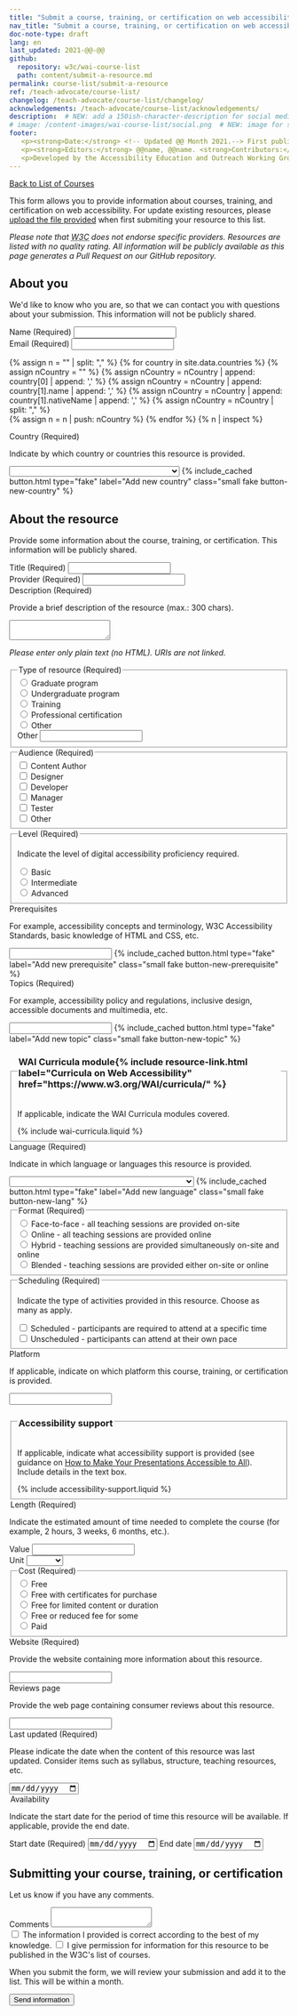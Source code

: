 ```yaml
---
title: "Submit a course, training, or certification on web accessibility"
nav_title: "Submit a course, training, or certification on web accessibility"
doc-note-type: draft
lang: en   
last_updated: 2021-@@-@@
github:
  repository: w3c/wai-course-list
  path: content/submit-a-resource.md
permalink: course-list/submit-a-resource
ref: /teach-advocate/course-list/
changelog: /teach-advocate/course-list/changelog/
acknowledgements: /teach-advocate/course-list/acknowledgements/
description:  # NEW: add a 150ish-character-description for social media   # translate the description
# image: /content-images/wai-course-list/social.png  # NEW: image for social media (leave commented out if we don't have a specific one for this reource)
footer: 
   <p><strong>Date:</strong> <!-- Updated @@ Month 2021.--> First published Month 20@@. CHANGELOG.</p>
   <p><strong>Editors:</strong> @@name, @@name. <strong>Contributors:</strong> @@name, @@name, and <a href="https://www.w3.org/groups/wg/eowg/participants">participants of the EOWG</a>. ACKNOWLEDGEMENTS lists contributors and credits.</p>
   <p>Developed by the Accessibility Education and Outreach Working Group (<a href="http://www.w3.org/WAI/EO/">EOWG</a>). Developed as part of the <a href="https://www.w3.org/WAI/about/projects/wai-coop/">WAI-CooP project</a>, co-funded by the European Commission.</p>
---
```


<div style="grid-column: 4 / span 4">

<style>
{% include css/styles.css %}
main > header { grid-column: 4 / span 4; }
</style>

<a href="../course-list">Back to List of Courses</a>
<p>
  This form allows you to provide information about courses, training, and certification on web accessibility. For update existing resources, please <a href="#">upload the file provided</a> when first submiting your resource to this list.

<p><em>Please note that <abbr title="World Wide Web Consortium">W3C</abbr> does not endorse specific providers. Resources are listed with no quality rating. All information will be publicly available as this page generates a Pull Request on our GitHub repository.</em></p> 

<form id="form-submit-an-offer">

  <h2 id="about-you">About you</h2>
  <p>We'd like to know who you are, so that we can contact you with questions about your submission. This information will not be publicly shared.</p>

  <div class="field">
     <label for="submitter-name" class="label-input">Name (Required)</label>
     <input type="text" id="submitter-name" required>
   </div>
   <div class="field">
     <label for="submitter-email" class="label-input">Email (Required)</label>
     <input type="email" id="submitter-email" required>
  </div>

{% assign n = "" | split: "," %}
{% for country in site.data.countries %}
  {% assign nCountry = "" %}
  {% assign nCountry =  nCountry | append: country[0] | append: ',' %} 
  {% assign nCountry =  nCountry | append: country[1].name | append: ',' %} 
  {% assign nCountry =  nCountry | append: country[1].nativeName | append: ',' %} 
  {% assign nCountry =  nCountry | split: "," %}  
  {% assign n = n | push: nCountry %}
{% endfor %}
{% n | inspect %}

  <div class="field" id="divSelectCountry">
      <label for="offer-country" class="label-input">Country (Required)</label>
      <p class="expl">Indicate by which country or countries this resource is provided.</p>
      <select name="country" id="country" class="field-country select-form" required>
          <option value=""></option>
          {% for country in site.data.countries %}
              <option value="{{ country[0] }}">{{ country[1].name }} ({{country[1].nativeName}})</option>
          {% endfor %}
      </select>
      {% include_cached button.html type="fake" label="Add new country" class="small fake button-new-country" %}
  </div>


  <h2 id="the-resource">About the resource</h2>
  <p>Provide some information about the course, training, or certification. This information will be publicly shared.</p>

  <div class="field">
      <label for="offer-name" class="label-input">Title (Required)</label>
      <input type="text" id="offer-name" required>
  </div>
  <div class="field">
      <label for="offer-provider" class="label-input">Provider (Required)</label>
      <input type="text" id="offer-provider" required>
  </div>

  <div class="field">
      <label for="offer-description" class="label-input">Description (Required)</label>
      <p class="expl">Provide a brief description of the resource (max.: 300 chars).</p>
      <textarea id="offer-description" required></textarea>
      <p><em>Please enter only plain text (no HTML). URIs are not linked.</em></p>
  </div>

  <fieldset class="field" id="offer-type">
    <legend class="label">Type of resource (Required)</legend>
    <div class="radio-field">
      <input type="radio" name="offer-type" id="offer-type-graduate" required>
      <label for="offer-type-graduate">Graduate program</label>
    </div>
    <div class="radio-field">
      <input type="radio" name="offer-type" id="offer-type-undergraduate">
      <label for="offer-type-undergraduate">Undergraduate program</label>
    </div>
    <div class="radio-field">
      <input type="radio" name="offer-type" id="offer-type-training">
      <label for="offer-type-training">Training</label>
    </div>
    <div class="radio-field">
      <input type="radio" name="offer-type" id="offer-type-certification">
      <label for="offer-type-certification">Professional certification</label>
    </div>
    <div class="radio-field">
      <input type="radio" name="offer-type" id="offer-type-other">
      <label for="offer-type-other">Other</label>
    </div>  
    <div>
      <label for="offer-new-type-offer" class="visuallyhidden">Other</label>
      <input type="text" id="offer-new-type-offer">
    </div>
  </fieldset>

  <fieldset class="field" id="offer-audience">
    <legend class="label">Audience (Required)</legend>
    <div class="radio-field">
      <input type="checkbox" name="offer-audience" id="offer-audience-content-author" value="offer-audience-content-author">
      <label for="offer-audience-content-author">Content Author</label>
    </div>
    <div class="radio-field">
      <input type="checkbox" name="offer-audience" id="offer-audience-designer" value="offer-audience-designer">
      <label for="offer-audience-designer">Designer</label>
    </div>
    <div class="radio-field">
      <input type="checkbox" name="offer-audience" id="offer-audience-developer" value="offer-audience-developer">
      <label for="offer-audience-developer">Developer</label>
    </div>
    <div class="radio-field">
      <input type="checkbox" name="offer-audience" id="offer-audience-manager" value="offer-audience-manager">
      <label for="offer-audience-manager">Manager</label>
    </div>
    <div class="radio-field">
      <input type="checkbox" name="offer-audience" id="offer-audience-tester" value="offer-audience-tester">
      <label for="offer-audience-tester">Tester</label>
    </div>
    <div class="radio-field">
      <input type="checkbox" name="offer-audience" id="offer-audience-other" value="offer-audience-other">
      <label for="offer-audience-other">Other</label>
    </div>
  </fieldset>

  <fieldset class="field" id="offer-level">
    <legend class="label">Level (Required)</legend>
    <p class="expl">Indicate the level of digital accessibility proficiency required.</p>
    <div class="radio-field">
      <input type="radio" name="offer-level" id="offer-level-basic">
      <label for="offer-level-basic">Basic</label>
    </div>
    <div class="radio-field">
      <input type="radio" name="offer-level" id="offer-level-intermediate">
      <label for="offer-level-intermediate">Intermediate</label>
    </div>
    <div class="radio-field">
      <input type="radio" name="offer-level" id="offer-level-advanced">
      <label for="offer-level-advanced">Advanced</label>
    </div>
  </fieldset>

  <div class="field" id="divInputPrerequisite">
      <label for="offer-prerequisites" class="label-input">Prerequisites</label>
      <p class="expl">For example, accessibility concepts and terminology, W3C Accessibility Standards, basic knowledge of HTML and CSS, etc.</p>
      <input type="text" id="prerequisites1" class="field-prerequisite">
      {% include_cached button.html type="fake" label="Add new prerequisite" class="small fake button-new-prerequisite" %}
  </div>

  <div class="field" id="divInputTopic">
      <label for="offer-topics" class="label-input" required>Topics (Required)</label>
      <p class="expl">For example, accessibility policy and regulations, inclusive design, accessible documents and multimedia, etc.</p>
      <input type="text" id="topics1" class="field-topic">
      {% include_cached button.html type="fake" label="Add new topic" class="small fake button-new-topic" %}
  </div>

  <fieldset id="offer-wai-curricula">
    <legend><h3>WAI Curricula module{% include resource-link.html label="Curricula on Web Accessibility"
    href="https://www.w3.org/WAI/curricula/" %}</h3></legend>
    <p class="expl">If applicable, indicate the WAI Curricula modules covered.</p>
      {% include wai-curricula.liquid %}
  </fieldset>

  <div class="field" id="divSelectLang">
      <label for="offer-language" class="label-input">Language (Required)</label>
      <p class="expl">Indicate in which language or languages this resource is provided.</p>
      <select name="language" id="language1" class="field-language select-form" required> 
          <option value=""></option>
          {% for language in site.data.lang %}
              <option value="{{ language[0] }}">{{ language[1].name }} ({{language[1].nativeName }})</option>
          {% endfor %}
      </select>
      {% include_cached button.html type="fake" label="Add new language" class="small fake button-new-lang" %}
  </div>

  <fieldset class="field" id="offer-format">
    <legend class="label">Format (Required)</legend>
    <div class="radio-field">
      <input type="radio" name="offer-format" id="offer-format-face-to-face">
      <label for="offer-format-face-to-face">Face-to-face - all teaching sessions are provided on-site</label>
    </div>
    <div class="radio-field">
      <input type="radio" name="offer-format" id="offer-format-online" required>
      <label for="offer-format-online">Online - all teaching sessions are provided online </label>
    </div>
    <div class="radio-field">
      <input type="radio" name="offer-format" id="offer-format-hybrid">
      <label for="offer-format-hybrid">Hybrid - teaching sessions are provided simultaneously on-site and online</label>
    </div>
    <div class="radio-field">
      <input type="radio" name="offer-format" id="offer-format-blended">
      <label for="offer-format-blended">Blended - teaching sessions are provided either on-site or online</label>
    </div>    
  </fieldset>

  <fieldset class="field" id="offer-learning">
      <legend class="label">Scheduling (Required)</legend>
      <p class="expl">Indicate the type of activities provided in this resource. Choose as many as apply.</p>
      <div class="radio-field">
          <input type="checkbox" id="offer-learning-scheduled" name="offer-learning-scheduled" required>
          <label for="offer-learning-scheduled">Scheduled - participants are required to attend at a specific time</label>
      </div>
      <div class="radio-field">
          <input type="checkbox" id="offer-learning-not-scheduled" name="offer-learning-not-scheduled">
          <label for="offer-learning-not-scheduled">Unscheduled - participants can attend at their own pace</label>
      </div>
  </fieldset>

  <div class="field">
      <label for="offer-platform" class="label-input">Platform</label>
      <p class="expl">If applicable, indicate on which platform this course, training, or certification is provided.</p>
      <input type="text" id="offer-platform">
  </div>
  
  <fieldset id="offer-accessibility-support">
    <legend><h3>Accessibility support</h3></legend>
    <p class="expl">If applicable, indicate what accessibility support is provided (see guidance on <a href="https://www.w3.org/WAI/teach-advocate/accessible-presentations/">How to Make Your Presentations Accessible to All</a>). Include details in the text box.</p>
    {% include accessibility-support.liquid %}
  </fieldset>

  <div class="field">
      <legend class="label">Length (Required)</legend>
      <p class="expl">Indicate the estimated amount of time needed to complete the course (for example, 2 hours, 3 weeks, 6 months, etc.).</p>
      <div class="length-container">
        <div class="length-value">
          <label for="offer-value-duration">Value</label>
          <input type="number" id="offer-value-duration" min="0" required>
        </div>
        <div class="length-unit">
          <label for="offer-unit-duration">Unit</label>
          <select id="offer-unit-duration" required> 
              <option value=""></option>
              <option value="hours">Hours</option>
              <option value="days">Days</option>
              <option value="weeks">Weeks</option>
              <option value="months">Months</option>
              <option value="years">Years</option>
          </select>
        </div>
      </div>
  </div>

  <fieldset class="field" id="offer-cost">
    <legend class="label">Cost (Required)</legend>
    <div class="radio-field">
      <input type="radio" name="offer-cost" id="offer-cost-free">
      <label for="offer-cost-free">Free</label>
    </div> 
    <div class="radio-field">
      <input type="radio" name="offer-cost" id="offer-cost-free-certificates-for-purchase" required>
      <label for="offer-cost-free-certificates-for-purchase">Free with certificates for purchase</label>
    </div>
    <div class="radio-field">
      <input type="radio" name="offer-cost" id="offer-cost-free-limited-time">
      <label for="offer-cost-free-limited-time">Free for limited content or duration</label>
    </div>
    <div class="radio-field">
      <input type="radio" name="offer-cost" id="offer-cost-free-or-reduced-for-some">
      <label for="offer-cost-free-or-reduced-for-some">Free or reduced fee for some</label>
    </div>
    <div class="radio-field">
      <input type="radio" name="offer-cost" id="offer-cost-paid">
      <label for="offer-cost-paid">Paid</label>
    </div>  
  </fieldset>

  <div class="field">
      <label for="offer-website" class="label-input">Website (Required)</label>
      <p class="expl">Provide the website containing more information about this resource.</p>
      <input type="url" name="offer-website" id="offer-website" required>
  </div>

  <div class="field">
      <label for="offer-reviews-page" class="label-input">Reviews page</label>
      <p class="expl">Provide the web page containing consumer reviews about this resource.</p>
      <input type="url" name="offer-reviews-page" id="offer-reviews-page">
  </div>
  <div class="field">
      <label for="offer-content-update"  class="label-input">Last updated (Required)</label>
      <p class="expl">Please indicate the date when the content of this resource was last updated. Consider items such as syllabus, structure, teaching resources, etc.</p>
      <input type="date" id="offer-content-update" required>
  </div>
  <div class="field">
      <legend class="label">Availability</legend>
      <p class="expl">Indicate the start date for the period of time this resource will be available. If applicable, provide the end date.</p>
      <label for="offer-availability-start-date">Start date (Required)</label>
      <input type="date" id="offer-availability-start-date" required>
      <label for="offer-availability-end-date">End date</label>
      <input type="date" id="offer-availability-end-date">
      <!-- this course is provided at any time, self-paced-->
  </div>
  <h2>Submitting your course, training, or certification</h2>
  <p>Let us know if you have any comments.</p>
  <div class="field">
    <label for="comments" class="label-input">Comments</label>
    <textarea id="comments"></textarea>
  </div>
  <div class="field">
    <label><input type="checkbox" required> The information I provided is correct according to the best of my knowledge.</label>
    <label><input type="checkbox" required> I give permission for information for this resource to be published in the W3C's list of courses.</label>
  </div>
  <p>When you submit the form, we will review your submission and add it to the list. This will be within a month.</p>
  <div class="field">
    <button type="submit">Send information</button>
  </div>
</form>



<script>
{% include js/offers.js %}
</script>
